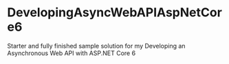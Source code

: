 # DevelopingAsyncWebAPIAspNetCore6
Starter and fully finished sample solution for my Developing an Asynchronous Web API with ASP.NET Core 6
